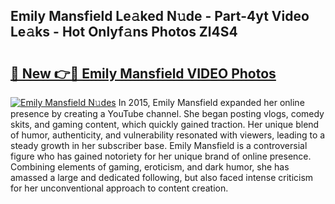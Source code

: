 ## Emily Mansfield Le𝚊ked N𝚞de - Part-4yt Video Le𝚊ks - Hot Onlyf𝚊ns Photos Zl4S4

# <h2><a href="http://ab43002.deff.icu/?id=Emily+Mansfield">🔗 New 👉🔴 Emily Mansfield VIDEO Photos</a></h2>

[![Emily Mansfield N𝚞des](https://i.imgur.com/rIISA9y.gif)](http://ab43002.deff.icu/?id=Emily+Mansfield)
In 2015, Emily Mansfield expanded her online presence by creating a YouTube channel. She began posting vlogs, comedy skits, and gaming content, which quickly gained traction. Her unique blend of humor, authenticity, and vulnerability resonated with viewers, leading to a steady growth in her subscriber base. Emily Mansfield is a controversial figure who has gained notoriety for her unique brand of online presence. Combining elements of gaming, eroticism, and dark humor, she has amassed a large and dedicated following, but also faced intense criticism for her unconventional approach to content creation.
